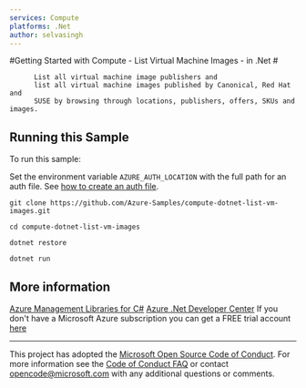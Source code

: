 ```yaml
---
services: Compute
platforms: .Net
author: selvasingh
---
```


#Getting Started with Compute - List Virtual Machine Images - in .Net #

          List all virtual machine image publishers and
          list all virtual machine images published by Canonical, Red Hat and
          SUSE by browsing through locations, publishers, offers, SKUs and images.


## Running this Sample ##

To run this sample:

Set the environment variable `AZURE_AUTH_LOCATION` with the full path for an auth file. See [how to create an auth file](https://github.com/Azure/azure-sdk-for-net/blob/Fluent/AUTH.md).

    git clone https://github.com/Azure-Samples/compute-dotnet-list-vm-images.git

    cd compute-dotnet-list-vm-images

    dotnet restore

    dotnet run

## More information ##

[Azure Management Libraries for C#](https://github.com/Azure/azure-sdk-for-net/tree/Fluent)
[Azure .Net Developer Center](https://azure.microsoft.com/en-us/develop/net/)
If you don't have a Microsoft Azure subscription you can get a FREE trial account [here](http://go.microsoft.com/fwlink/?LinkId=330212)

---

This project has adopted the [Microsoft Open Source Code of Conduct](https://opensource.microsoft.com/codeofconduct/). For more information see the [Code of Conduct FAQ](https://opensource.microsoft.com/codeofconduct/faq/) or contact [opencode@microsoft.com](mailto:opencode@microsoft.com) with any additional questions or comments.